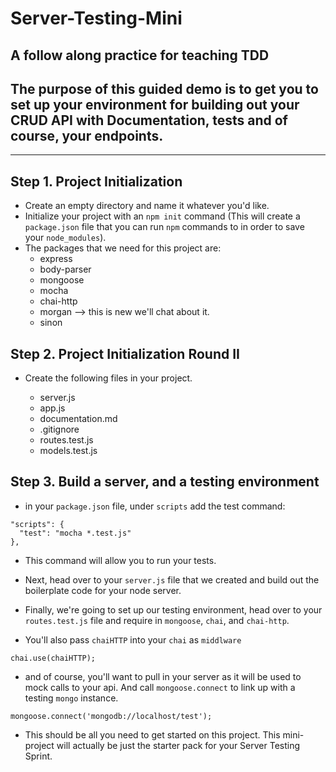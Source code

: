 # Server-Testing-Mini

## A follow along practice for teaching TDD

## The purpose of this guided demo is to get you to set up your environment for building out your CRUD API with Documentation, tests and of course, your endpoints.

---

## Step 1. Project Initialization

* Create an empty directory and name it whatever you'd like.
* Initialize your project with an `npm init` command (This will create a `package.json` file that you can run `npm` commands to in order to save your `node_modules`).
* The packages that we need for this project are:
  * express
  * body-parser
  * mongoose
  * mocha
  * chai-http
  * morgan --> this is new we'll chat about it.
  * sinon

## Step 2. Project Initialization Round II

* Create the following files in your project.

  * server.js
  * app.js
  * documentation.md
  * .gitignore
  * routes.test.js
  * models.test.js

## Step 3. Build a server, and a testing environment

* in your `package.json` file, under `scripts` add the test command:

```
"scripts": {
  "test": "mocha *.test.js"
},
```

* This command will allow you to run your tests.

* Next, head over to your `server.js` file that we created and build out the boilerplate code for your node server.
* Finally, we're going to set up our testing environment, head over to your `routes.test.js` file and require in `mongoose`, `chai`, and `chai-http`.
* You'll also pass `chaiHTTP` into your `chai` as `middlware`

```
chai.use(chaiHTTP);
```

* and of course, you'll want to pull in your server as it will be used to mock calls to your api. And call `mongoose.connect` to link up with a testing `mongo` instance.

```
mongoose.connect('mongodb://localhost/test');
```

* This should be all you need to get started on this project. This mini-project will actually be just the starter pack for your Server Testing Sprint.
